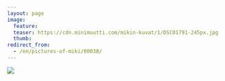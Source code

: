 ```yaml
---
layout: page
image:
  feature:
  teaser: https://cdn.minimuutti.com/mikin-kuvat/1/DSC01791-245px.jpg
  thumb:
redirect_from:
  - /en/pictures-of-miki/00038/
---
```


![](https://cdn.minimuutti.com/mikin-kuvat/1/DSC01791-800px.jpg)

